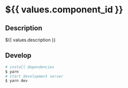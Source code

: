# ${{ values.component_id }}

## Description

${{ values.description }}

## Develop

```bash
# install dependencies
$ yarn
# start development server
$ yarn dev
```
